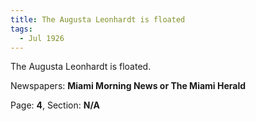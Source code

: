 ```yaml
---  
title: The Augusta Leonhardt is floated  
tags:  
  - Jul 1926  
---  
```

  
The Augusta Leonhardt is floated.  
  
Newspapers: **Miami Morning News or The Miami Herald**  
  
Page: **4**, Section: **N/A** 
